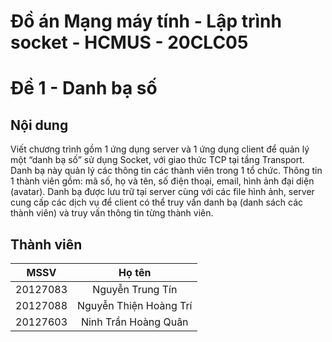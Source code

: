 # Đồ án Mạng máy tính - Lập trình socket - HCMUS - 20CLC05
# Đề 1 - Danh bạ số
## Nội dung
Viết chương trình gồm 1 ứng dụng server và 1 ứng dụng client để quản lý một “danh bạ số”
sử dụng Socket, với giao thức TCP tại tầng Transport. Danh bạ này quản lý các thông tin
các thành viên trong 1 tổ chức. Thông tin 1 thành viên gồm: mã số, họ và tên, số
điện thoại, email, hình ảnh đại diện (avatar). Danh bạ được lưu trữ tại server cùng với các file hình ảnh, server
cung cấp các dịch vụ
để client có thể truy vấn danh bạ (danh sách các thành viên) và truy vấn thông tin từng thành viên.

## Thành viên

| MSSV          | Họ tên                    |
| ------------- |:-------------------------:|
| 20127083      | Nguyễn Trung Tín          |
| 20127088      | Nguyễn Thiện Hoàng Trí    |
| 20127603      | Ninh Trần Hoàng Quân      |
